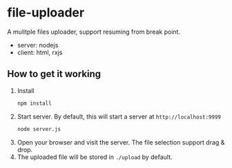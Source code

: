 # file-uploader

A mulitple files uploader, support resuming from break point.

* server: nodejs
* client: html, rxjs

## How to get it working

1. Install
    ```bash
    npm install
    ```
1. Start server. By default, this will start a server at `http://localhost:9999`
    ```bash
    node server.js
    ```
1. Open your browser and visit the server. The file selection support drag & drop.
1. The uploaded file will be stored in `./upload` by default.